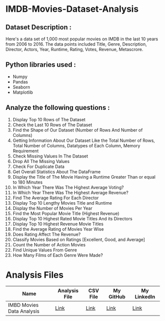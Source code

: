 # IMDB-Movies-Dataset-Analysis
## Dataset Description :
Here's a data set of 1,000 most popular movies on IMDB in the last 10 years from 2006 to 2016. The data points included Title, Genre, Description, Director, Actors, Year, Runtime, Rating, Votes, Revenue, Metascrore.

## Python libraries used :
* Numpy
* Pandas
* Seaborn
* Matplotlib

## Analyze the following questions :
1. Display Top 10 Rows of The Dataset
2. Check the Last 10 Rows of The Dataset
3. Find the Shape of Our Dataset (Number of Rows And Number of Columns)
4. Getting Information About Our Dataset Like the Total Number of Rows, Total Number of Columns, Datatypes of Each Column, Memory Requirement
5. Check Missing Values In The Dataset
6. Drop All The  Missing Values
7. Check For Duplicate Data
8. Get Overall Statistics About The DataFrame
9. Display the Title of The Movie Having a Runtime Greater Than or equal to 180 Minutes
10. In Which Year There Was The Highest Average Voting?
11. In Which Year There Was The Highest Average Revenue?
12. Find The Average Rating For Each Director
13. Display Top 10 Lengthy Movies Title and Runtime
14. Display the Number of Movies Per Year
15. Find the Most Popular Movie Title (Highest Revenue)
16. Display Top 10 Highest Rated Movie Titles And its Directors
17. Display Top 10 Highest Revenue Movie Titles
18.  Find the Average Rating of Movies Year Wise
19. Does Rating Affect The Revenue?
20. Classify Movies Based on Ratings [Excellent, Good, and Average]
21. Count the Number of Action Movies
22. Find Unique Values From Genre 
23. How Many Films of Each Genre Were Made?

# Analysis Files
|Name|Analysis File|CSV File|My GitHub|My Linkedln|
|-|-|-|-|-|
|IMBD Movies Data Analysis|[Link](https://github.com/shubhammeshram01/IMDB-Movies-Dataset-Analysis/blob/main/IMDB%20Movies%20Data%20Analysis.ipynb)|[Link](https://github.com/shubhammeshram01/IMDB-Movies-Dataset-Analysis/blob/main/IMDB%20Movie.csv)|[Link](https://github.com/shubhammeshram01)|[Link]()|
